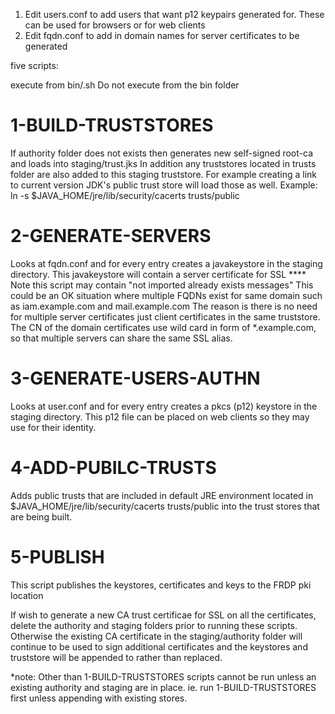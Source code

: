 
1) Edit users.conf to add users that want p12 keypairs generated for.  These can be used for browsers or for web clients
2) Edit fqdn.conf to add in domain names for server certificates to be generated

five scripts:

execute from <pki-tools-home>bin/<script-name>.sh   Do not execute from the bin folder

1-BUILD-TRUSTSTORES
===================
If authority folder does not exists then generates new self-signed root-ca and loads into staging/trust.jks
In addition any truststores located in trusts folder are also added to this staging truststore.  For example creating a link to
current version JDK's public trust store will load those as well.  Example: ln -s $JAVA_HOME/jre/lib/security/cacerts trusts/public

2-GENERATE-SERVERS
===================
Looks at fqdn.conf and for every entry creates a javakeystore in the staging directory.  This javakeystore will contain a server certificate for SSL
****  Note this script may contain "not imported already exists messages"  This could be an OK situation where multiple FQDNs exist for same domain such as
iam.example.com and mail.example.com  The reason is there is no need for multiple server certificates just client certificates in the same
truststore.   The CN of the domain certificates use wild card in form of *.example.com, so that multiple servers can share the same SSL alias.

3-GENERATE-USERS-AUTHN
======================
Looks at user.conf and for every entry creates a pkcs (p12) keystore in the staging directory.
This p12 file can be placed on web clients so they may use for their identity.

4-ADD-PUBILC-TRUSTS
===================
Adds public trusts that are included in default JRE environment located in $JAVA_HOME/jre/lib/security/cacerts trusts/public into the trust stores that are being built.

5-PUBLISH
===================
This script publishes the keystores, certificates and keys to the FRDP pki location

If wish to generate a new CA trust certificae for SSL on all the certificates, delete the authority and staging folders prior to running these scripts.
Otherwise the existing CA certificate in the staging/authority folder will continue to be used to sign additional certificates and the keystores and
truststore will be appended to rather than replaced.


*note: Other than 1-BUILD-TRUSTSTORES scripts cannot be run unless an existing authority and staging are in place.
ie. run 1-BUILD-TRUSTSTORES first unless appending with existing stores.
